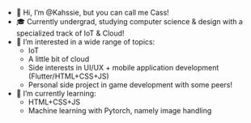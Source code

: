 - 👋 Hi, I’m @Kahssie, but you can call me Cass!
- 🎓 Currently undergrad, studying computer science & design with a specialized track of IoT & Cloud!
- 👀 I’m interested in a wide range of topics: 
  * IoT
  * A little bit of cloud
  * Side interests in UI/UX + mobile application development (Flutter/HTML+CSS+JS)
  * Personal side project in game development with some peers!
- 🌱 I’m currently learning:
  * HTML+CSS+JS
  * Machine learning with Pytorch, namely image handling

<!---
Kahssie/Kahssie is a ✨ special ✨ repository because its `README.md` (this file) appears on your GitHub profile.
You can click the Preview link to take a look at your changes.
--->
